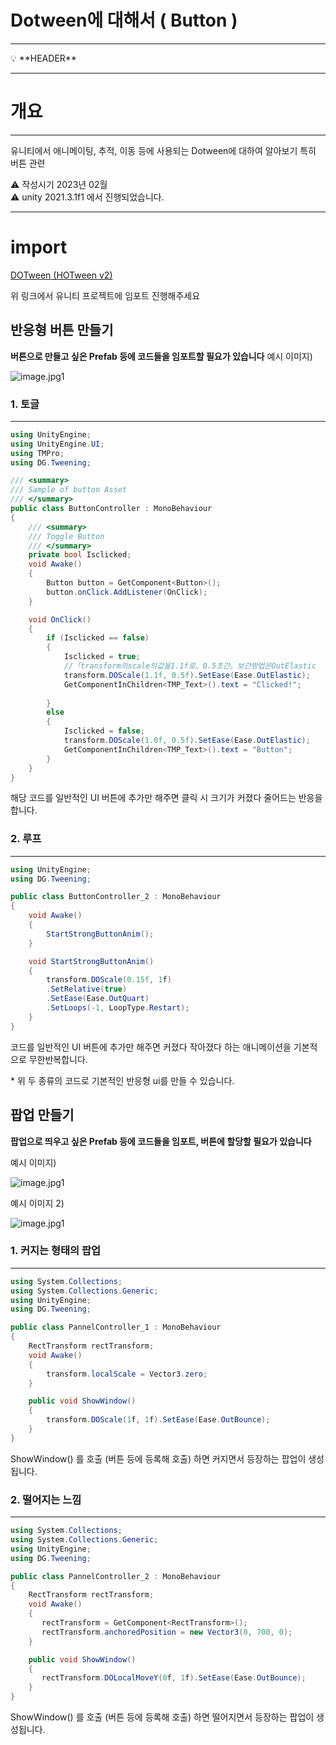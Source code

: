 # Dotween에 대해서 ( Button )

---

<aside>
💡 **HEADER**

</aside>

---

# 개요

---

유니티에서 애니메이팅, 추적, 이동 등에 사용되는 Dotween에 대하여 알아보기 특히 버튼 관련

<aside>
⚠️ 작성시기 2023년 02월

</aside>

<aside>
⚠️ unity 2021.3.1f1 에서 진행되었습니다.

</aside>

---

# import

[DOTween (HOTween v2)](https://assetstore.unity.com/packages/tools/animation/dotween-hotween-v2-27676)

위 링크에서 유니티 프로젝트에 임포트 진행해주세요

## 반응형 버튼 만들기

**버튼으로 만들고 싶은 Prefab 등에 코드들을 임포트할 필요가 있습니다**
예시 이미지)

![image.jpg1](image/dotweenbtn1.PNG)
### 1. 토글

---

```csharp
using UnityEngine;
using UnityEngine.UI;
using TMPro;
using DG.Tweening;

/// <summary>
/// Sample of button Asset
/// </summary>
public class ButtonController : MonoBehaviour
{
    /// <summary>
    /// Toggle Button 
    /// </summary>
    private bool Isclicked;
    void Awake()
    {
        Button button = GetComponent<Button>();
        button.onClick.AddListener(OnClick);
    }

    void OnClick()
    {
        if (Isclicked == false)
        {
            Isclicked = true;
            //「transform의scale의값을1.1f로、0.5초간。보간방법은OutElastic
            transform.DOScale(1.1f, 0.5f).SetEase(Ease.OutElastic);
            GetComponentInChildren<TMP_Text>().text = "Clicked!";
            
        }
        else
        {
            Isclicked = false;
            transform.DOScale(1.0f, 0.5f).SetEase(Ease.OutElastic);
            GetComponentInChildren<TMP_Text>().text = "Button";
        }
    }
}
```

해당 코드를 일반적인 UI 버튼에 추가만 해주면 클릭 시 크기가 커졌다 줄어드는 반응을 합니다.


### 2. 루프

---

```csharp
using UnityEngine;
using DG.Tweening;

public class ButtonController_2 : MonoBehaviour
{
    void Awake()
    {
        StartStrongButtonAnim();
    }

    void StartStrongButtonAnim()
    {
        transform.DOScale(0.15f, 1f)
        .SetRelative(true)
        .SetEase(Ease.OutQuart)
        .SetLoops(-1, LoopType.Restart);
    }
}
```

코드를 일반적인 UI 버튼에 추가만 해주면 커졌다 작아졌다 하는 애니메이션을 기본적으로 무한반복합니다.



<aside>
* 위 두 종류의  코드로 기본적인 반응형 ui를 만들 수 있습니다.
</aside>



## 팝업 만들기

**팝업으로 띄우고 싶은 Prefab 등에 코드들을 임포트, 버튼에 할당할 필요가 있습니다**

예시 이미지)

![image.jpg1](image/dotweenbtn2.PNG)

예시 이미지 2)

![image.jpg1](image/dotweenbtn3.PNG)

### 1. 커지는 형태의 팝업

---

```csharp
using System.Collections;
using System.Collections.Generic;
using UnityEngine;
using DG.Tweening;

public class PannelController_1 : MonoBehaviour
{
    RectTransform rectTransform;
    void Awake()
    {
        transform.localScale = Vector3.zero;
    }

    public void ShowWindow()
    {
        transform.DOScale(1f, 1f).SetEase(Ease.OutBounce);
    }
}
```

ShowWindow() 를 호출 (버튼 등에 등록해 호출) 하면 커지면서 등장하는 팝업이 생성됩니다.

### 2. 떨어지는 느낌

---

```csharp
using System.Collections;
using System.Collections.Generic;
using UnityEngine;
using DG.Tweening;

public class PannelController_2 : MonoBehaviour
{
    RectTransform rectTransform;
    void Awake()
    {
       rectTransform = GetComponent<RectTransform>();
       rectTransform.anchoredPosition = new Vector3(0, 700, 0);
    }

    public void ShowWindow()
    {
       rectTransform.DOLocalMoveY(0f, 1f).SetEase(Ease.OutBounce);
    }
}
```

ShowWindow() 를 호출 (버튼 등에 등록해 호출) 하면 떨어지면서 등장하는 팝업이 생성됩니다.




